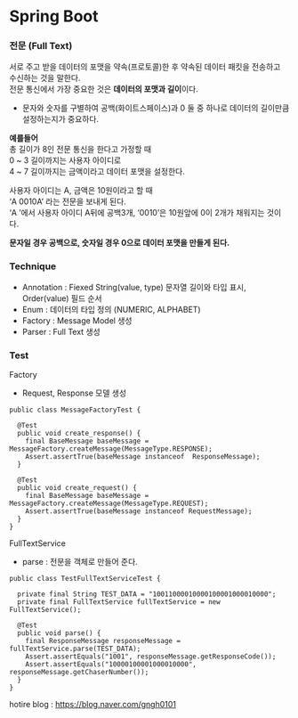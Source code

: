 # Spring Boot 

### 전문 (Full Text) 
서로 주고 받을 데이터의 포맷을 약속(프로토콜)한 후 약속된 데이터 패킷을 전송하고 수신하는 것을 말한다.<br/>
전문 통신에서 가장 중요한 것은 <b>데이터의 포맷과 길이</b>이다.


- 문자와 숫자를 구별하여 공백(화이트스페이스)과 0  둘 중 하나로 데이터의 길이만큼 설정하는지가 중요하다. 

<b>예를들어</b> <br/>
총 길이가 8인 전문 통신을 한다고 가정할 때 <br/>
0 ~ 3 길이까지는  사용자 아이디로 <br/>
4 ~ 7 길이까지는  금액이라고 데이터 포맷을 설정한다. <br/>

사용자 아이디는 A, 금액은 10원이라고 할 때 <br/>
‘A   0010A’ 라는 전문을 보내게 된다.  <br/>
‘A   ’에서 사용자 아이디 A뒤에 공백3개, ‘0010’은 10원앞에 0이 2개가 채워지는 것이다.<br/>

<b>문자일 경우 공백으로, 숫자일 경우 0으로 데이터 포맷을 만들게 된다. </b><br/>


### Technique
- Annotation : Fiexed String(value, type) 문자열 길이와 타입 표시, Order(value) 필드 순서
- Enum : 데이터의 타입 정의 (NUMERIC, ALPHABET)
- Factory : Message Model 생성
- Parser : Full Text 생성

### Test

Factory
- Request, Response 모델 생성
````
public class MessageFactoryTest {

  @Test
  public void create_response() {
    final BaseMessage baseMessage = MessageFactory.createMessage(MessageType.RESPONSE);
    Assert.assertTrue(baseMessage instanceof  ResponseMessage);
  }

  @Test
  public void create_request() {
    final BaseMessage baseMessage = MessageFactory.createMessage(MessageType.REQUEST);
    Assert.assertTrue(baseMessage instanceof RequestMessage);
  }
}

````

FullTextService

- parse : 전문을 객체로 만들어 준다.

````
public class TestFullTextServiceTest {

  private final String TEST_DATA = "10011000010000100001000010000";
  private final FullTextService fullTextService = new FullTextService();

  @Test
  public void parse() {
    final ResponseMessage responseMessage = fullTextService.parse(TEST_DATA);
    Assert.assertEquals("1001", responseMessage.getResponseCode());
    Assert.assertEquals("10000100001000010000", responseMessage.getChaserNumber());
  }
}

````


hotire blog : https://blog.naver.com/gngh0101

